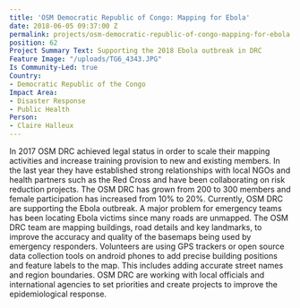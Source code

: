```yaml
---
title: 'OSM Democratic Republic of Congo: Mapping for Ebola'
date: 2018-06-05 09:37:00 Z
permalink: projects/osm-democratic-republic-of-congo-mapping-for-ebola
position: 62
Project Summary Text: Supporting the 2018 Ebola outbreak in DRC
Feature Image: "/uploads/TG6_4343.JPG"
Is Community-Led: true
Country:
- Democratic Republic of the Congo
Impact Area:
- Disaster Response
- Public Health
Person:
- Claire Halleux
---
```


In 2017 OSM DRC achieved legal status in order to scale their mapping activities and increase training provision to new and existing members. In the last year they have established strong relationships with local NGOs and health partners such as the Red Cross and have been collaborating on risk reduction projects. The OSM DRC has grown from 200 to 300 members and female participation has increased from 10% to 20%. Currently, OSM DRC are supporting the Ebola outbreak. A major problem for emergency teams has been locating Ebola victims since many roads are unmapped. The OSM DRC team are mapping buildings, road details and key landmarks, to improve the accuracy and quality of the basemaps being used by emergency responders. Volunteers are using GPS trackers or open source data collection tools on android phones to add precise building positions and feature labels to the map. This includes adding accurate street names and region boundaries. OSM DRC are working with local officials and international agencies to set priorities and create projects to improve the epidemiological response.